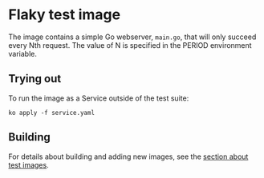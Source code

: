 # Flaky test image

The image contains a simple Go webserver, `main.go`, that will only succeed
every Nth request. The value of N is specified in the PERIOD environment
variable.

## Trying out

To run the image as a Service outside of the test suite:

`ko apply -f service.yaml`

## Building

For details about building and adding new images, see the
[section about test images](/test/README.md#test-images).
